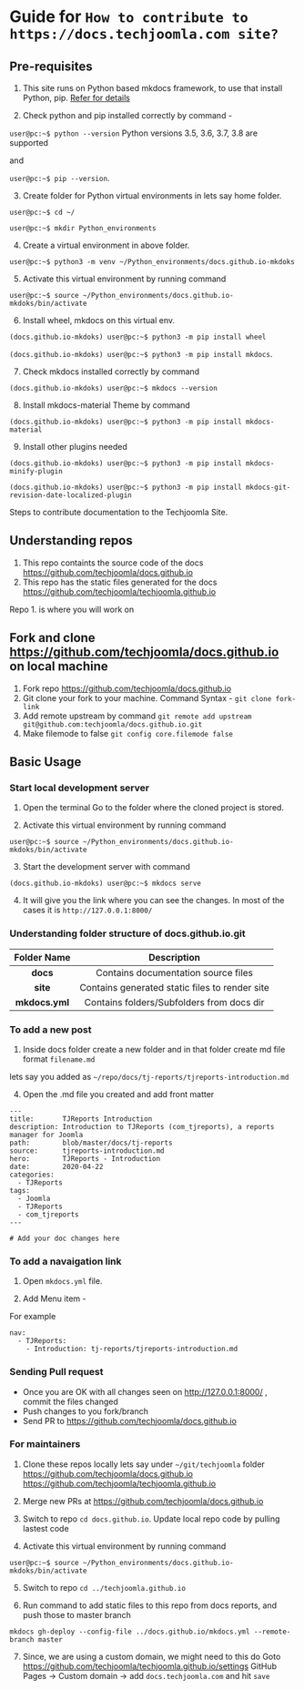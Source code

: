 # Guide for `How to contribute to https://docs.techjoomla.com site?`

## Pre-requisites

1. This site runs on Python based mkdocs framework, to use that install Python, pip. [Refer for details](https://www.mkdocs.org/#manual-installation)

2. Check python and pip installed correctly by command -

`user@pc:~$ python --version` Python versions 3.5, 3.6, 3.7, 3.8 are supported

and

`user@pc:~$ pip --version`.


3. Create folder for Python virtual environments in lets say home folder.

`user@pc:~$ cd ~/`

`user@pc:~$ mkdir Python_environments`

4. Create a virtual environment in above folder.

`user@pc:~$ python3 -m venv ~/Python_environments/docs.github.io-mkdoks`

5. Activate this virtual environment by running command

`user@pc:~$ source ~/Python_environments/docs.github.io-mkdoks/bin/activate`

6. Install wheel, mkdocs on this virtual env.

`(docs.github.io-mkdoks) user@pc:~$ python3 -m pip install wheel`

`(docs.github.io-mkdoks) user@pc:~$ python3 -m pip install mkdocs`.

7. Check mkdocs installed correctly by command

`(docs.github.io-mkdoks) user@pc:~$ mkdocs --version`

8. Install mkdocs-material Theme by command

`(docs.github.io-mkdoks) user@pc:~$ python3 -m pip install mkdocs-material`

9. Install other plugins needed

`(docs.github.io-mkdoks) user@pc:~$ python3 -m pip install mkdocs-minify-plugin`

`(docs.github.io-mkdoks) user@pc:~$ python3 -m pip install mkdocs-git-revision-date-localized-plugin`

Steps to contribute documentation to the Techjoomla Site.

## Understanding repos

1. This repo containts the source code of the docs https://github.com/techjoomla/docs.github.io 
2. This repo has the static files generated for the docs https://github.com/techjoomla/techjoomla.github.io 

Repo 1. is where you will work on

## Fork and clone https://github.com/techjoomla/docs.github.io on local machine

1. Fork repo https://github.com/techjoomla/docs.github.io
2. Git clone your fork to your machine. Command Syntax - `git clone fork-link`
3. Add remote upstream by command `git remote add upstream git@github.com:techjoomla/docs.github.io.git`
4. Make filemode to false `git config core.filemode false`

## Basic Usage

### Start local development server
1. Open the terminal Go to the folder where the cloned project is stored.

2. Activate this virtual environment by running command

`user@pc:~$ source ~/Python_environments/docs.github.io-mkdoks/bin/activate`

3. Start the development server with command

`(docs.github.io-mkdoks) user@pc:~$ mkdocs serve`

4. It will give you the link where you can see the changes. In most of the cases it is `http://127.0.0.1:8000/`

### Understanding folder structure of docs.github.io.git

| **Folder Name** | Description                                      |
|:---------------:|:------------------------------------------------:|
| **docs**        | Contains documentation source files              |
| **site**        | Contains generated static files to render site   |
| **mkdocs.yml**  | Contains folders/Subfolders from docs dir        |

### To add a new post
1. Inside docs folder create a new folder and in that folder create md file format `filename.md`

lets say you added as
`~/repo/docs/tj-reports/tjreports-introduction.md`

4. Open the .md file you created and add front matter

```
---
title:       TJReports Introduction
description: Introduction to TJReports (com_tjreports), a reports manager for Joomla
path:        blob/master/docs/tj-reports
source:      tjreports-introduction.md
hero:        TJReports - Introduction
date:        2020-04-22
categories:
  - TJReports
tags:
  - Joomla
  - TJReports
  - com_tjreports
---

# Add your doc changes here
```

### To add a navaigation link

1. Open `mkdocs.yml` file.

2. Add Menu item -

For example

```
nav:
  - TJReports:
    - Introduction: tj-reports/tjreports-introduction.md
```

### Sending Pull request

- Once you are OK with all changes seen on http://127.0.0.1:8000/ , commit the files changed
- Push changes to you fork/branch
- Send PR to https://github.com/techjoomla/docs.github.io

### For maintainers

1. Clone these repos locally lets say under `~/git/techjoomla` folder
https://github.com/techjoomla/docs.github.io 
https://github.com/techjoomla/techjoomla.github.io

2. Merge new PRs at https://github.com/techjoomla/docs.github.io

3. Switch to repo `cd docs.github.io`. Update local repo code by pulling lastest code

4. Activate this virtual environment by running command

`user@pc:~$ source ~/Python_environments/docs.github.io-mkdoks/bin/activate`

5. Switch to repo `cd ../techjoomla.github.io`

6. Run command to add static files to this repo from docs reports, and push those to master branch

`mkdocs gh-deploy --config-file ../docs.github.io/mkdocs.yml --remote-branch master`

7. Since, we are using a custom domain, we might need to this do
Goto https://github.com/techjoomla/techjoomla.github.io/settings
GitHub Pages -> Custom domain -> add `docs.techjoomla.com` and hit `save`
